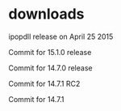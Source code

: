 downloads
=========

ipopdll release on April 25 2015

Commit for 15.1.0 release

Commit for 14.7.0 release

Commit for 14.7.1 RC2

Commit for 14.7.1
